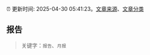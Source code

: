 :alarm_clock: 更新时间: 2025-04-30 05:41:23。[文章来源](/README.md)、[文章分类](/TAGS.md)

## 报告


> 关键字：`报告`、`月报`



